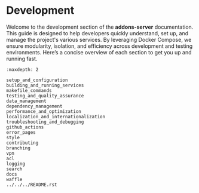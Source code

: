 # Development

Welcome to the development section of the **addons-server** documentation. This guide is designed to help developers quickly understand, set up, and manage the project's various services. By leveraging Docker Compose, we ensure modularity, isolation, and efficiency across development and testing environments. Here’s a concise overview of each section to get you up and running fast.

```{toctree}
:maxdepth: 2

setup_and_configuration
building_and_running_services
makefile_commands
testing_and_quality_assurance
data_management
dependency_management
performance_and_optimization
localization_and_internationalization
troubleshooting_and_debugging
github_actions
error_pages
style
contributing
branching
vpn
acl
logging
search
docs
waffle
../../../README.rst
```
